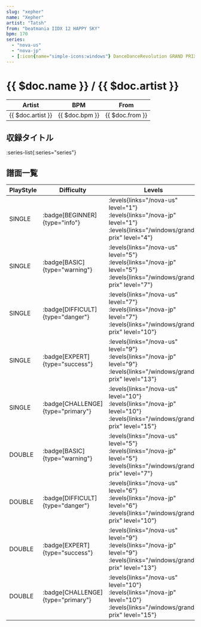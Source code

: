```yaml
---
slug: "xepher"
name: "Xepher"
artist: "Tatsh"
from: "beatmania IIDX 12 HAPPY SKY"
bpm: 170
series:
  - "nova-us"
  - "nova-jp"
  - [:icon{name="simple-icons:windows"} DanceDanceRevolution GRAND PRIX (グランプリプレー)](/windows/grand-prix)
---
```


# {{ $doc.name }} / {{ $doc.artist }}

|Artist|BPM|From|
|------|---|----|
|{{ $doc.artist }}|{{ $doc.bpm }}|{{ $doc.from }}|

## 収録タイトル

:series-list{:series="series"}

## 譜面一覧

|PlayStyle|Difficulty|Levels|Notes|Movie|
|---------|----------|------|-----|-----|
|SINGLE| :badge[BEGINNER]{type="info"}| :levels{links="/nova-us" level="1"} :levels{links="/nova-jp" level="1"}  :levels{links="/windows/grand-prix" level="4"}|111/0||
|SINGLE| :badge[BASIC]{type="warning"}| :levels{links="/nova-us" level="5"} :levels{links="/nova-jp" level="5"}  :levels{links="/windows/grand-prix" level="7"}|221/14||
|SINGLE| :badge[DIFFICULT]{type="danger"}| :levels{links="/nova-us" level="7"} :levels{links="/nova-jp" level="7"}  :levels{links="/windows/grand-prix" level="10"}|336/9||
|SINGLE| :badge[EXPERT]{type="success"}| :levels{links="/nova-us" level="9"} :levels{links="/nova-jp" level="9"}  :levels{links="/windows/grand-prix" level="13"}|442/14||
|SINGLE| :badge[CHALLENGE]{type="primary"}| :levels{links="/nova-us" level="10"} :levels{links="/nova-jp" level="10"}  :levels{links="/windows/grand-prix" level="15"}|530/14||
|DOUBLE| :badge[BASIC]{type="warning"}| :levels{links="/nova-us" level="5"} :levels{links="/nova-jp" level="5"}  :levels{links="/windows/grand-prix" level="7"}|217/13||
|DOUBLE| :badge[DIFFICULT]{type="danger"}| :levels{links="/nova-us" level="6"} :levels{links="/nova-jp" level="6"}  :levels{links="/windows/grand-prix" level="10"}|329/5||
|DOUBLE| :badge[EXPERT]{type="success"}| :levels{links="/nova-us" level="9"} :levels{links="/nova-jp" level="9"}  :levels{links="/windows/grand-prix" level="13"}|419/12||
|DOUBLE| :badge[CHALLENGE]{type="primary"}| :levels{links="/nova-us" level="10"} :levels{links="/nova-jp" level="10"}  :levels{links="/windows/grand-prix" level="15"}|515/13||
